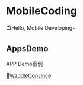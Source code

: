 # MobileCoding
📺Hello, Mobile Developing~

## AppsDemo

APP Demo案例

[🎨WaddleConvince](https://gitee.com/iqqcodes/WaddleConvince)
